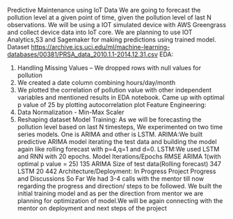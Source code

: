 Predictive Maintenance using IoT Data
We are going to forecast the pollution level at a given point of time, given the pollution level of last N observations. We will be
using a IOT simulated device with AWS Greengrass and collect device data into IoT core. We are planning to use IOT
Analytics,S3 and Sagemaker for making predictions using trained model.
Dataset
https://archive.ics.uci.edu/ml/machine-learning-databases/00381/PRSA_data_2010.1.1-2014.12.31.csv
EDA:
1. Handling Missing Values – We dropped rows with null values for pollution
2. We created a date column combining hours/day/month
3. We plotted the correlation of pollution value with other independent variables and mentioned results in EDA
notebook. Came up with optimal p value of 25 by plotting autocorrelation plot
Feature Engineering:
1. Data Normalization - Min-Max Scaler
2. Reshaping dataset
Model Training:
As we will be forecasting the pollution level based on last N timesteps, We experimented on two time series models. One is
ARIMA and other is LSTM.
ARIMA:We built predictive ARIMA model iterating the test data and building the model again like rolling forecast with p=4,q=1
and d=0.
LSTM:We used LSTM and RNN with 20 epochs.
Model Iterations/Epochs RMSE
ARIMA 1(with optimal p value = 25) 135
ARIMA Size of test data(Rolling forecast) 347
LSTM 20 442
Architecture/Deployment:
In Progress
Project Progress and Discussions So Far
We had 3-4 calls with the mentor till now regarding the progress and direction/ steps to be followed. We built the initial
training model and as per the direction from mentor we are planning for optimization of model.We will be again connecting
with the mentor on deployment and next steps of the project
